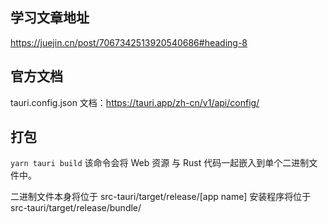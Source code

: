## 学习文章地址

https://juejin.cn/post/7067342513920540686#heading-8

## 官方文档

tauri.config.json 文档：https://tauri.app/zh-cn/v1/api/config/

## 打包

`yarn tauri build`
该命令会将 Web 资源 与 Rust 代码一起嵌入到单个二进制文件中。

二进制文件本身将位于 src-tauri/target/release/[app name]
安装程序将位于 src-tauri/target/release/bundle/
